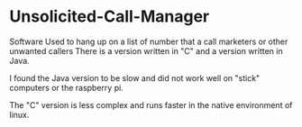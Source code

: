 # Unsolicited-Call-Manager
Software Used to hang up on a list of number that a call marketers or other unwanted callers
There is a version written in "C" and a version written in Java.

I found the Java version to be slow and did not work well on "stick" computers or the raspberry pi.

The "C" version is less complex and runs faster in the native environment of linux.
